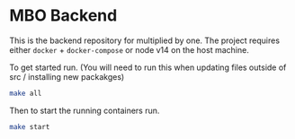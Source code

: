 # MBO Backend
This is the backend repository for multiplied by one. The project requires either `docker` + `docker-compose` or node v14 on the host machine.

To get started run. (You will need to run this when updating files outside of src / installing new packakges)
```bash
make all
```

Then to start the running containers run.
```bash
make start
```